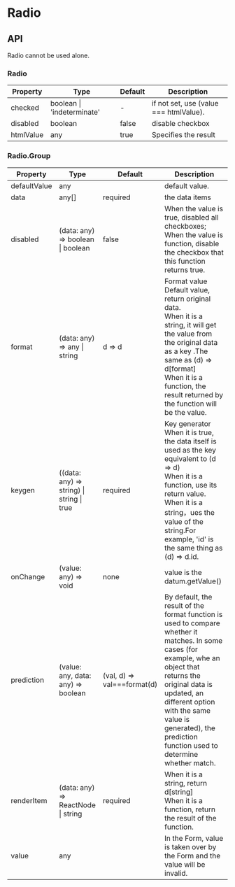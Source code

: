 # Radio

<example />

## API

Radio cannot be used alone.

### Radio

| Property  | Type                       | Default | Description                            |
| --------- | -------------------------- | ------- | -------------------------------------- |
| checked   | boolean \| 'indeterminate' | -       | if not set, use (value === htmlValue). |
| disabled  | boolean                    | false   | disable checkbox                       |
| htmlValue | any                        | true    | Specifies the result                   |

### Radio.Group

| Property     | Type                                      | Default                     | Description                                                                                                                                                                                                                                                                               |
| ------------ | ----------------------------------------- | --------------------------- | ----------------------------------------------------------------------------------------------------------------------------------------------------------------------------------------------------------------------------------------------------------------------------------------- |
| defaultValue | any                                       |                             | default value.                                                                                                                                                                                                                                                                            |
| data         | any[]                                     | required                    | the data items                                                                                                                                                                                                                                                                            |
| disabled     | (data: any) => boolean \| boolean         | false                       | When the value is true, disabled all checkboxes; When the value is function, disable the checkbox that this function returns true.                                                                                                                                                        |
| format       | (data: any) => any \| string              | d => d                      | Format value<br />Default value, return original data. <br />When it is a string, it will get the value from the original data as a key .The same as (d) => d[format]<br />When it is a function, the result returned by the function will be the value.                                  |
| keygen       | ((data: any) => string) \| string \| true | required                    | Key generator<br />When it is true, the data itself is used as the key equivalent to (d => d)<br />When it is a function, use its return value.<br />When it is a string，ues the value of the string.For example, 'id' is the same thing as (d) => d.id.                                 |
| onChange     | (value: any) => void                      | none                        | value is the datum.getValue()                                                                                                                                                                                                                                                             |
| prediction   | (value: any, data: any) => boolean        | (val, d) => val===format(d) | By default, the result of the format function is used to compare whether it matches. In some cases (for example, whe an object that returns the original data is updated, an different option with the same value is generated), the prediction function used to determine whether match. |
| renderItem   | (data: any) => ReactNode \| string        | required                    | When it is a string, return d\[string]<br />When it is a function, return the result of the function.                                                                                                                                                                                     |
| value        | any                                       |                             | In the Form, value is taken over by the Form and the value will be invalid.                                                                                                                                                                                                               |
